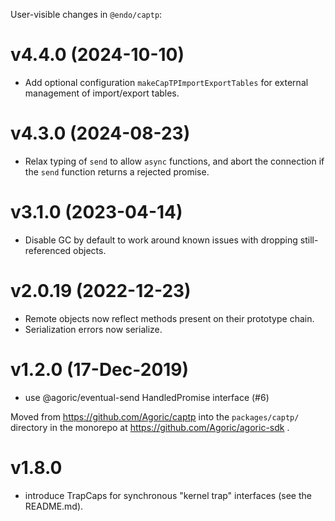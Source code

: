 User-visible changes in `@endo/captp`:

# v4.4.0 (2024-10-10)

- Add optional configuration `makeCapTPImportExportTables` for external management of import/export tables.

# v4.3.0 (2024-08-23)

- Relax typing of `send` to allow `async` functions, and abort the connection if the `send` function returns a rejected promise.

# v3.1.0 (2023-04-14)

- Disable GC by default to work around known issues with dropping
  still-referenced objects.

# v2.0.19 (2022-12-23)

- Remote objects now reflect methods present on their prototype chain.
- Serialization errors now serialize.

# v1.2.0 (17-Dec-2019)

* use @agoric/eventual-send HandledPromise interface (#6)

Moved from https://github.com/Agoric/captp into the `packages/captp/`
directory in the monorepo at https://github.com/Agoric/agoric-sdk .

# v1.8.0

* introduce TrapCaps for synchronous "kernel trap" interfaces (see the
  README.md).
